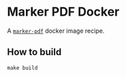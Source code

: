 # Marker PDF Docker

A [`marker-pdf`](https://github.com/VikParuchuri/marker) docker image recipe.

## How to build

```shell
make build
```
